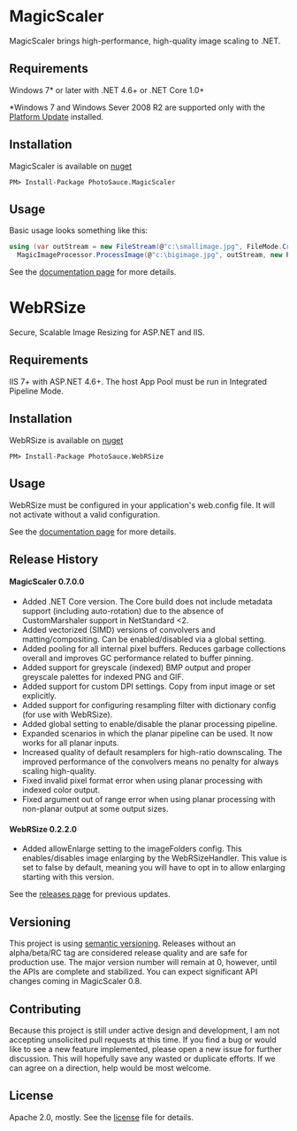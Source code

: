 MagicScaler
===========

MagicScaler brings high-performance, high-quality image scaling to .NET.

Requirements
------------

Windows 7* or later with .NET 4.6+ or .NET Core 1.0+

*Windows 7 and Windows Sever 2008 R2 are supported only with the [Platform Update](https://support.microsoft.com/en-us/kb/2670838) installed.

Installation
------------

MagicScaler is available on [nuget](http://www.nuget.org/packages/PhotoSauce.MagicScaler/)

```
PM> Install-Package PhotoSauce.MagicScaler
```

Usage
-----

Basic usage looks something like this:

```C#
using (var outStream = new FileStream(@"c:\smallimage.jpg", FileMode.Create))
  MagicImageProcessor.ProcessImage(@"c:\bigimage.jpg", outStream, new ProcessImageSettings { Width = 400 });
``` 

See the [documentation page](doc/main.md) for more details.


WebRSize
========

Secure, Scalable Image Resizing for ASP.NET and IIS.

Requirements
------------

IIS 7+ with ASP.NET 4.6+.  The host App Pool must be run in Integrated Pipeline Mode.

Installation
------------

WebRSize is available on [nuget](http://www.nuget.org/packages/PhotoSauce.WebRSize/)

```
PM> Install-Package PhotoSauce.WebRSize
```

Usage
-----

WebRSize must be configured in your application's web.config file.  It will not activate without a valid configuration.

See the [documentation page](doc/web.md) for more details.


Release History
---------------

#### MagicScaler 0.7.0.0
* Added .NET Core version. The Core build does not include metadata support (including auto-rotation) due to the absence of CustomMarshaler support in NetStandard <2.
* Added vectorized (SIMD) versions of convolvers and matting/compositing.  Can be enabled/disabled via a global setting.
* Added pooling for all internal pixel buffers.  Reduces garbage collections overall and improves GC performance related to buffer pinning.
* Added support for greyscale (indexed) BMP output and proper greyscale palettes for indexed PNG and GIF.
* Added support for custom DPI settings.  Copy from input image or set explicitly.
* Added support for configuring resampling filter with dictionary config (for use with WebRSize).
* Added global setting to enable/disable the planar processing pipeline.
* Expanded scenarios in which the planar pipeline can be used.  It now works for all planar inputs.
* Increased quality of default resamplers for high-ratio downscaling.  The improved performance of the convolvers means no penalty for always scaling high-quality.
* Fixed invalid pixel format error when using planar processing with indexed color output.
* Fixed argument out of range error when using planar processing with non-planar output at some output sizes.

#### WebRSize 0.2.2.0
* Added allowEnlarge setting to the imageFolders config. This enables/disables image enlarging by the WebRSizeHandler. This value is set to false by default, meaning you will have to opt in to allow enlarging starting with this version.

See the [releases page](releases) for previous updates.

Versioning
----------

This project is using [semantic versioning](http://semver.org/).  Releases without an alpha/beta/RC tag are considered release quality and are safe for production use. The major version number will remain at 0, however, until the APIs are complete and stabilized.  You can expect significant API changes coming in MagicScaler 0.8.

Contributing
------------

Because this project is still under active design and development, I am not accepting unsolicited pull requests at this time.  If you find a bug or would like to see a new feature implemented, please open a new issue for further discussion.  This will hopefully save any wasted or duplicate efforts.  If we can agree on a direction, help would be most welcome.

License
-------

Apache 2.0, mostly.  See the [license](license) file for details.
